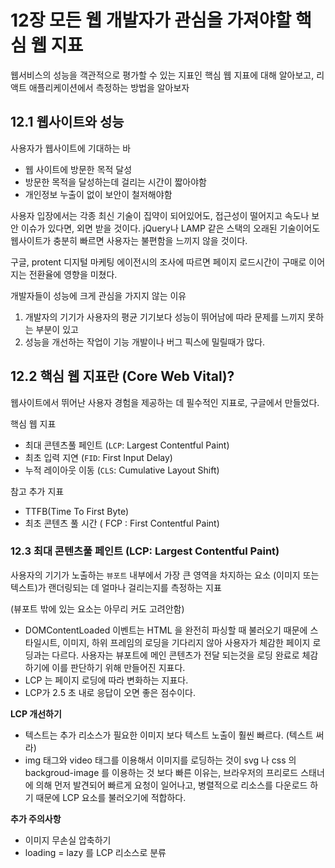 # 12장 모든 웹 개발자가 관심을 가져야할 핵심 웹 지표

웹서비스의 성능을 객관적으로 평가할 수 있는 지표인 핵심 웹 지표에 대해 알아보고, 리액트 애플리케이션에서 측정하는 방법을 알아보자

## 12.1 웹사이트와 성능

사용자가 웹사이트에 기대하는 바

- 웹 사이트에 방문한 목적 달성
- 방문한 목적을 달성하는데 걸리는 시간이 짧아야함
- 개인정보 누출이 없이 보안이 철저해야함

사용자 입장에서는 각종 최신 기술이 집약이 되어있어도, 접근성이 떨어지고 속도나 보안 이슈가 있다면, 외면 받을 것이다. jQuery나 LAMP 같은 스택의 오래된 기술이어도 웹사이트가 충분히 빠르면 사용자는 불편함을 느끼지 않을 것이다.

구글, protent 디지털 마케팅 에이전시의 조사에 따르면 페이지 로드시간이 구매로 이어지는 전환율에 영향을 미쳤다.

개발자들이 성능에 크게 관심을 가지지 않는 이유

1. 개발자의 기기가 사용자의 평균 기기보다 성능이 뛰어남에 따라 문제를 느끼지 못하는 부분이 있고
2. 성능을 개선하는 작업이 기능 개발이나 버그 픽스에 밀릴때가 많다.

## 12.2 핵심 웹 지표란 (Core Web Vital)?

웹사이트에서 뛰어난 사용자 경험을 제공하는 데 필수적인 지표로, 구글에서 만들었다.

핵심 웹 지표

- 최대 콘텐츠풀 페인트 (`LCP`: Largest Contentful Paint)
- 최초 입력 지연 (`FID`: First Input Delay)
- 누적 레이아웃 이동 (`CLS`: Cumulative Layout Shift)

참고 추가 지표

- TTFB(Time To First Byte)
- 최초 콘텐츠 풀 시간 ( FCP : First Contentful Paint)

### 12.3 최대 콘텐츠풀 페인트 (LCP: Largest Contentful Paint)


사용자의 기기가 노출하는 `뷰포트` 내부에서 가장 큰 영역을 차지하는 요소 (이미지 또는 텍스트)가 랜더링되는 데 얼마나 걸리는지를 측정하는 지표

(뷰포트 밖에 있는 요소는 아무리 커도 고려안함)


- DOMContentLoaded 이벤트는 HTML 을 완전히 파싱할 때 불러오기 때문에 스타일시트, 이미지, 하위 프레임의 로딩을 기다리지 않아 사용자가 체감한 페이지 로딩과는 다르다. 사용자는 뷰포트에 메인 콘텐츠가 전달 되는것을 로딩 완료로 체감하기에 이를 판단하기 위해 만들어진 지표다.
- LCP 는 페이지 로딩에 따라 변화하는 지표다.
- LCP가 2.5 초 내로 응답이 오면 좋은 점수이다.

**LCP 개선하기**

- 텍스트는 추가 리소스가 필요한 이미지 보다 텍스트 노출이 훨씬 빠르다. (텍스트 써라)
- img 태그와 video 태그를 이용해서 이미지를 로딩하는 것이 svg 나 css 의 backgroud-image 를 이용하는 것 보다 빠른 이유는, 브라우저의 프리로드 스태너에 의해 먼저 발견되어 빠르게 요청이 일어나고, 병렬적으로 리소스를 다운로드 하기 때문에 LCP 요소를 불러오기에 적합하다.

**추가 주의사항**

- 이미지 무손실 압축하기
- loading = lazy 를 LCP 리소스로 분류
